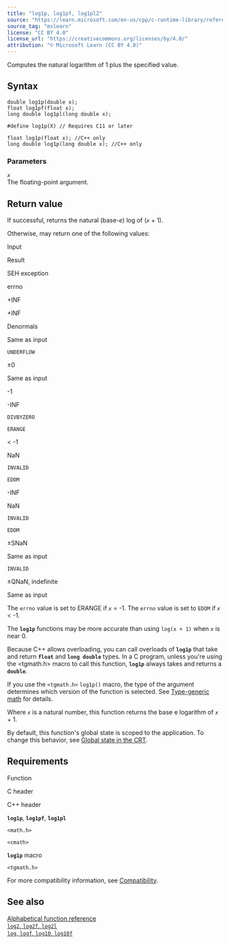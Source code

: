 ```yaml
---
title: "log1p, log1pf, log1pl2"
source: "https://learn.microsoft.com/en-us/cpp/c-runtime-library/reference/log1p-log1pf-log1pl2?view=msvc-170"
source_tag: "mslearn"
license: "CC BY 4.0"
license_url: "https://creativecommons.org/licenses/by/4.0/"
attribution: "© Microsoft Learn (CC BY 4.0)"
---
```

Computes the natural logarithm of 1 plus the specified value.

## Syntax

```
double log1p(double x);
float log1pf(float x);
long double log1pl(long double x);

#define log1p(X) // Requires C11 or later

float log1p(float x); //C++ only
long double log1p(long double x); //C++ only
```

### Parameters

_`x`_  
The floating-point argument.

## Return value

If successful, returns the natural (base-_e_) log of (_`x`_ + 1).

Otherwise, may return one of the following values:

Input

Result

SEH exception

errno

+INF

+INF

Denormals

Same as input

`UNDERFLOW`

±0

Same as input

\-1

\-INF

`DIVBYZERO`

`ERANGE`

< -1

NaN

`INVALID`

`EDOM`

\-INF

NaN

`INVALID`

`EDOM`

±SNaN

Same as input

`INVALID`

±QNaN, indefinite

Same as input

The `errno` value is set to ERANGE if _`x`_ = -1. The `errno` value is set to `EDOM` if _`x`_ < -1.

The **`log1p`** functions may be more accurate than using `log(x + 1)` when _`x`_ is near 0.

Because C++ allows overloading, you can call overloads of **`log1p`** that take and return **`float`** and **`long double`** types. In a C program, unless you're using the <tgmath.h> macro to call this function, **`log1p`** always takes and returns a **`double`**.

If you use the `<tgmath.h>` `log1p()` macro, the type of the argument determines which version of the function is selected. See [Type-generic math](https://learn.microsoft.com/en-us/cpp/c-runtime-library/tgmath?view=msvc-170) for details.

Where _`x`_ is a natural number, this function returns the base e logarithm of _`x`_ + 1.

By default, this function's global state is scoped to the application. To change this behavior, see [Global state in the CRT](https://learn.microsoft.com/en-us/cpp/c-runtime-library/global-state?view=msvc-170).

## Requirements

Function

C header

C++ header

**`log1p`**, **`log1pf`**, **`log1pl`**

`<math.h>`

`<cmath>`

**`log1p`** macro

`<tgmath.h>`

For more compatibility information, see [Compatibility](https://learn.microsoft.com/en-us/cpp/c-runtime-library/compatibility?view=msvc-170).

## See also

[Alphabetical function reference](https://learn.microsoft.com/en-us/cpp/c-runtime-library/reference/crt-alphabetical-function-reference?view=msvc-170)  
[`log2`, `log2f`, `log2l`](https://learn.microsoft.com/en-us/cpp/c-runtime-library/reference/log2-log2f-log2l?view=msvc-170)  
[`log`, `logf`, `log10`, `log10f`](https://learn.microsoft.com/en-us/cpp/c-runtime-library/reference/log-logf-log10-log10f?view=msvc-170)